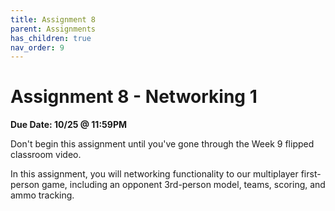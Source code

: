 ```yaml
---
title: Assignment 8
parent: Assignments
has_children: true
nav_order: 9
---
```


# Assignment 8 - Networking 1

**Due Date: 10/25 @ 11:59PM**

Don't begin this assignment until you've gone through the Week 9 flipped classroom video.

In this assignment, you will networking functionality to our multiplayer first-person game, including an opponent 3rd-person model, teams, scoring, and ammo tracking.

